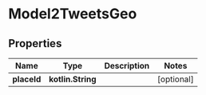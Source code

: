 
# Model2TweetsGeo

## Properties
Name | Type | Description | Notes
------------ | ------------- | ------------- | -------------
**placeId** | **kotlin.String** |  |  [optional]



